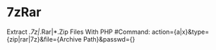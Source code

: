 # 7zRar
Extract *.7z|*.Rar|*.Zip  Files  With PHP
#Command: action={a|x}&type={zip|rar|7z}&file={Archive Path}&passwd={}